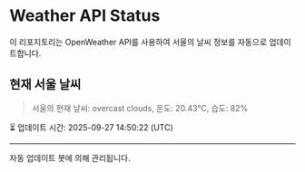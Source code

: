 
# Weather API Status

이 리포지토리는 OpenWeather API를 사용하여 서울의 날씨 정보를 자동으로 업데이트합니다.

## 현재 서울 날씨
> 서울의 현재 날씨: overcast clouds, 온도: 20.43°C, 습도: 82%

⏳ 업데이트 시간: 2025-09-27 14:50:22 (UTC)

---
자동 업데이트 봇에 의해 관리됩니다.
